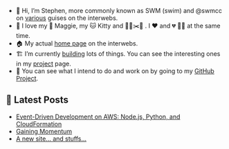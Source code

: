 - 👋 Hi, I’m Stephen, more commonly known as SWM (swim) and @swmcc on [various](https://links.swm.cc) guises on the interwebs.
- 💞️ I love my 🐶 Maggie, my 🐱 Kitty and 👨‍🌾✂️🌳 . I ❤️ and 💔 🏌️‍♂️ at the same time.
- 🏠 My actual [home page](https://swm.cc) on the interwebs.
- 🏗 I’m currently [building](https://changelog.swm.cc) lots of things. You can see the interesting ones in my [project](https://swm.cc/projects) page.
- 💼 You can see what I intend to do and work on by going to my [GitHub Project](https://github.com/users/swmcc/projects/6).

## 📕 Latest Posts

<!-- BLOG-POST-LIST:START -->
- [Event-Driven Development on AWS: Node.js, Python, and CloudFormation](https://swm.cc/articles/event-driven-architecture)
- [Gaining Momentum](https://swm.cc/articles/gaining-momentum)
- [A new site... and stuffs...](https://swm.cc/articles/new-site)
<!-- BLOG-POST-LIST:END -->
